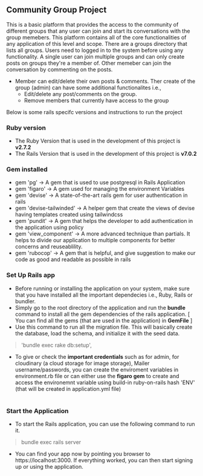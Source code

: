 ## Community Group Project
  This is a basic platform that provides the access to the community of different groups that any user can join and start its conversations with the group memebers. This platform contains all of the core functionalities of any application of this level and scope. There are a groups directory that lists all groups. Users need to logged in to the system before using any functionality. A single user can join multiple groups and can only create posts on groups they're a member of. Other memeber can join the conversation by commenting on the posts. 

 * Member can edit/delete their own posts & comments. Ther create of the group (admin) can have some additional functionalites i.e.,           
    - Edit/delete any post/comments on the group.
    - Remove members that currently have access to the group

Below is some rails specifc versions and instructions to run the project

### Ruby version <br />
 * The Ruby Version that is used in the development of this project is **v2.7.2** <br />
 * The Rails Version that is used in the development of this project is **v7.0.2** <br />

### Gem installed <br />
 * gem 'pg' -> A gem that is used to use postgresql in Rails Application <br />
 * gem 'figaro' -> A gem used for managing the environment Variables <br />
 * gem 'devise' -> A state-of-the-art rails gem for user authentication in rails <br />
 * gem 'devise-tailwinded' -> A helper gem that create the views of devise having templates created using tailwindcss <br />
 * gem 'pundit' -> A gem that helps the developer to add authentication in the application using policy <br />
 * gem 'view_component' -> A more advanced technique than partials. It helps to divide our application to multiple components for better concerns and reuseablility. <br />
 * gem 'rubocop' -> A gem that is helpful, and give suggestion to make our code as good and readable as possible in rails <br />

### Set Up Rails app <br />
 * Before running or installing the application on your system, make sure that you have installed all the important dependecies i.e., Ruby, Rails or bundler.<br />
 * Simply go to the root directory of the application and run the **bundle** command to install all the gem dependencies of the rails application. [ You can find all the gems (that are used in the application) in **GemFile** ] <br />
 * Use this command to run all the migration file. This will basically create the database, load the schema, and initialize it with the seed data. <br />
 >'bundle exec rake db:setup',
 * To give or check the **important credentials** such as for admin, for cloudinary (a cloud storage for image storage), Mailer username/passwords, you can create the enviroment variables in environment.rb file or can either use the **figaro gem** to create and access the environemnt variable using build-in ruby-on-rails hash 'ENV' (that will be created in application.yml file) <br /><br />

### Start the Application <br />

 * To start the Rails application, you can use the following command to run it.
  >bundle exec rails server<br />
 * You can find your app now by pointing you browser to https://localhost:3000. If everything worked, you can then start signing up or using the application.<br />
